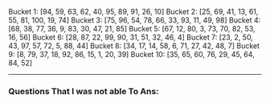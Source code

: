 Bucket 1: [94, 59, 63, 62, 40, 95, 89, 91, 26, 10] 
Bucket 2: [25, 69, 41, 13, 61, 55, 81, 100, 19, 74] 
Bucket 3: [75, 96, 54, 78, 66, 33, 93, 11, 49, 98]
Bucket 4: [68, 38, 77, 36, 9, 83, 30, 47, 21, 85] 
Bucket 5: [67, 12, 80, 3, 73, 70, 82, 53, 16, 56] 
Bucket 6: [28, 87, 22, 99, 90, 31, 51, 32, 46, 4] 
Bucket 7: [23, 2, 50, 43, 97, 57, 72, 5, 88, 44] 
Bucket 8: [34, 17, 14, 58, 6, 71, 27, 42, 48, 7] 
Bucket 9: [8, 79, 37, 18, 92, 86, 15, 1, 20, 39] 
Bucket 10: [35, 65, 60, 76, 29, 45, 64, 84, 52]

------------
### Questions That I was not able To Ans: 


